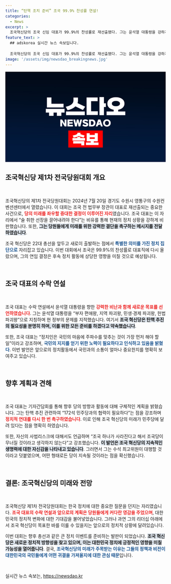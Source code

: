 ```yaml
---
title: “탄핵 조치 준비” 조국 99.9% 찬성률 연설!
categories:
  - News
excerpt: >
  조국혁신당의 조국 신임 대표가 99.9%의 찬성률로 재선출됐다. 그는 윤석열 대통령을 강하게 비판하며 탄핵 추진 의지를 밝혔다. 조국 하나 사라져도 당은 무너지지 않는다는 그의 발언이 주목받고 있다!
feature_text: >
  ## adskorea 실시간 뉴스 속보입니다.

  조국혁신당의 조국 신임 대표가 99.9%의 찬성률로 재선출됐다. 그는 윤석열 대통령을 강하게 비판하며 탄핵 추진 의지를 밝혔다. 조국 하나 사라져도 당은 무너지지 않는다는 그의 발언이 주목받고 있다!
image: '/assets/img/newsdao_breakingnews.jpg'
---
```


<p><img src="/assets/img/newsdao_breakingnews.jpg" alt="adskorea 속보" /></p>

<h2 data-ke-size="size26">조국혁신당 제1차 전국당원대회 개요</h2>

<p data-ke-size="size16">&nbsp;</p>

<p>조국혁신당의 제1차 전국당원대회는 2024년 7월 20일 경기도 수원시 영통구의 수원컨벤션센터에서 열렸습니다. 이 대회는 조국 전 법무부 장관이 대표로 재선출되는 중요한 사건으로, <b><span style="color: #ee2323;">당의 미래를 좌우할 중대한 결정이 이루어진 자리</span></b>였습니다. 조국 대표는 이 자리에서 “술 취한 선장을 끌어내려야 한다”는 비유를 통해 현재의 정치 상황을 강하게 비판했습니다. 또한, <b><span style="background-color: #21538527;">그는 당원들에게 미래를 위한 강력한 결단을 촉구하는 메시지를 전달하였습니다</span></b>.</p>

<p>조국 혁신당은 22대 총선을 앞두고 새로이 출발하는 점에서 <b><span style="color: #1a5490;">특별한 의미를 가진 정치 집단으로</span></b> 자리잡고 있습니다. 이번 대회에서 조국은 99.9%의 찬성률로 대표직에 다시 올랐으며, 그의 연임 결정은 후속 정치 활동에 상당한 영향을 미칠 것으로 예상됩니다.</p>

<p data-ke-size="size16">&nbsp;</p>

<h2 data-ke-size="size26">조국 대표의 수락 연설</h2>

<p data-ke-size="size16">&nbsp;</p>

<p>조국 대표는 수락 연설에서 윤석열 대통령을 향한 <b><span style="color: #ee2323;">강력한 비난과 함께 새로운 목표를 선언하였습니다</span></b>. 그는 윤석열 대통령을 “부자 편애왕, 지역 파괴왕, 민생·경제 파괴왕, 헌법 파괴왕”으로 지칭하며 현 정부의 문제를 지적했습니다. 여기서 <b><span style="background-color: #21538527;">조국 혁신당은 탄핵 추진의 필요성을 분명히 하며, 이를 위한 모든 준비를 하겠다고 약속했습니다</span></b>.</p>

<p>또한, 조국 대표는 “정치인은 국민의 마음에 주파수를 맞추는 것이 가장 먼저 해야 할 일”이라고 강조하며, <b><span style="color: #1a5490;">국민의 지지를 얻기 위한 노력이 필요하다고 인식하고 있음을 밝혔다</span></b>. 이번 발언은 앞으로의 정치활동에서 국민과의 소통이 얼마나 중요한지를 명확히 보여주고 있습니다.</p>

<p data-ke-size="size16">&nbsp;</p>

<h2 data-ke-size="size26">향후 계획과 견해</h2>

<p data-ke-size="size16">&nbsp;</p>

<p>조국 대표는 기자간담회를 통해 향후 당의 방향과 활동에 대해 구체적인 계획을 밝혔습니다. 그는 탄핵 추진 관련하여 “172석 민주당과의 협력이 필요하다”는 점을 강조하며 <b><span style="color: #ee2323;">정치적 연대를 다시 한 번 촉구하였습니다</span></b>. 이로 인해 조국 혁신당의 미래가 민주당에 달려 있다는 점을 명확히 하였습니다.</p>

<p>또한, 자신의 사법리스크에 대해서도 언급하며 “조국 하나가 사라진다고 해서 조국당이 무너질 것이라고 생각하지 않는다”고 강조했습니다. <b><span style="background-color: #21538527;">이 발언은 조국 혁신당의 지속적인 생명력에 대한 자신감을 나타내고 있습니다</span></b>. 그러면서 그는 수석 최고위원이 대행할 것이라고 덧붙였으며, 어떤 형태로든 당이 지속될 것이라는 점을 확신했습니다.</p>

<p data-ke-size="size16">&nbsp;</p>

<h2 data-ke-size="size26">결론: 조국혁신당의 미래와 전망</h2>

<p data-ke-size="size16">&nbsp;</p>

<p>조국혁신당 제1차 전국당원대회는 한국 정치에 대한 중요한 질문을 던지는 자리였습니다. <b><span style="color: #ee2323;">조국 대표의 수락 연설과 앞으로의 계획은 당원들에게 커다란 영감을 주었으며</span></b>, 대한민국의 정치적 변화에 대한 기대감을 불어넣었습니다. 그러나 과연 그의 리더십 아래에서 조국 혁신당이 목표한 바를 이룰 수 있을지는 앞으로의 정치적 상황에 달려있습니다.</p>

<p>이번 대회는 향후 총선과 같은 큰 정치 이벤트를 준비하는 발판이 되었습니다. <b><span style="background-color: #21538527;">조국 혁신당은 새로운 정치적 방향성을 찾고 있으며, 이는 대한민국 정치에 긍정적인 영향을 미칠 가능성을 열어줍니다</span></b>. 결국, <b><span style="color: #1a5490;">조국혁신당의 미래가 주목받는 이유는 그들의 정책과 비전이 대한민국의 국민들에게 어떤 귀결을 가져올지에 대한 관심 때문</span></b>입니다.</p>

<p data-ke-size="size16">&nbsp;</p>
실시간 뉴스 속보는, <a href="https://newsdao.kr" rel="dofollow">https://newsdao.kr</a>


